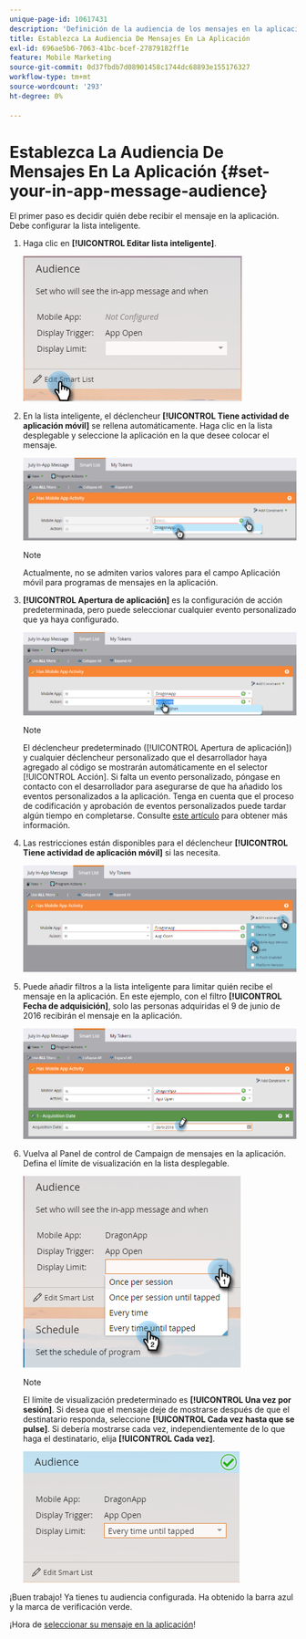 ```yaml
---
unique-page-id: 10617431
description: 'Definición de la audiencia de los mensajes en la aplicación: documentos de Marketo, documentación del producto'
title: Establezca La Audiencia De Mensajes En La Aplicación
exl-id: 696ae5b6-7063-41bc-bcef-27879182ff1e
feature: Mobile Marketing
source-git-commit: 0d37fbdb7d08901458c1744dc68893e155176327
workflow-type: tm+mt
source-wordcount: '293'
ht-degree: 0%

---
```


# Establezca La Audiencia De Mensajes En La Aplicación {#set-your-in-app-message-audience}

El primer paso es decidir quién debe recibir el mensaje en la aplicación. Debe configurar la lista inteligente.

1. Haga clic en **[!UICONTROL Editar lista inteligente]**.

   ![](assets/image2016-5-9-15-3a15-3a7.png)

1. En la lista inteligente, el déclencheur **[!UICONTROL Tiene actividad de aplicación móvil]** se rellena automáticamente. Haga clic en la lista desplegable y seleccione la aplicación en la que desee colocar el mensaje.

   ![](assets/image2016-5-9-15-3a18-3a10.png)

   >[!NOTE]
   >
   >Actualmente, no se admiten varios valores para el campo Aplicación móvil para programas de mensajes en la aplicación.

1. **[!UICONTROL Apertura de aplicación]** es la configuración de acción predeterminada, pero puede seleccionar cualquier evento personalizado que ya haya configurado.

   ![](assets/image2016-5-9-15-3a20-3a23.png)

   >[!NOTE]
   >
   >El déclencheur predeterminado ([!UICONTROL Apertura de aplicación]) y cualquier déclencheur personalizado que el desarrollador haya agregado al código se mostrarán automáticamente en el selector [!UICONTROL Acción]. Si falta un evento personalizado, póngase en contacto con el desarrollador para asegurarse de que ha añadido los eventos personalizados a la aplicación. Tenga en cuenta que el proceso de codificación y aprobación de eventos personalizados puede tardar algún tiempo en completarse. Consulte [este artículo](/help/marketo/product-docs/mobile-marketing/admin/before-you-create-push-notifications-and-in-app-messages.md) para obtener más información.

1. Las restricciones están disponibles para el déclencheur **[!UICONTROL Tiene actividad de aplicación móvil]** si las necesita.

   ![](assets/image2016-5-9-15-3a22-3a27.png)

1. Puede añadir filtros a la lista inteligente para limitar quién recibe el mensaje en la aplicación. En este ejemplo, con el filtro **[!UICONTROL Fecha de adquisición]**, solo las personas adquiridas el 9 de junio de 2016 recibirán el mensaje en la aplicación.

   ![](assets/image2016-5-9-15-3a26-3a2.png)

1. Vuelva al Panel de control de Campaign de mensajes en la aplicación. Defina el límite de visualización en la lista desplegable.

   ![](assets/image2016-5-9-15-3a30-3a35.png)

   >[!NOTE]
   >
   >El límite de visualización predeterminado es **[!UICONTROL Una vez por sesión]**. Si desea que el mensaje deje de mostrarse después de que el destinatario responda, seleccione **[!UICONTROL Cada vez hasta que se pulse]**. Si debería mostrarse cada vez, independientemente de lo que haga el destinatario, elija **[!UICONTROL Cada vez]**.

   ![](assets/image2016-5-9-15-3a32-3a6.png)

¡Buen trabajo! Ya tienes tu audiencia configurada. Ha obtenido la barra azul y la marca de verificación verde.

¡Hora de [seleccionar su mensaje en la aplicación](/help/marketo/product-docs/mobile-marketing/in-app-messages/sending-your-in-app-message/select-your-in-app-message.md)!
